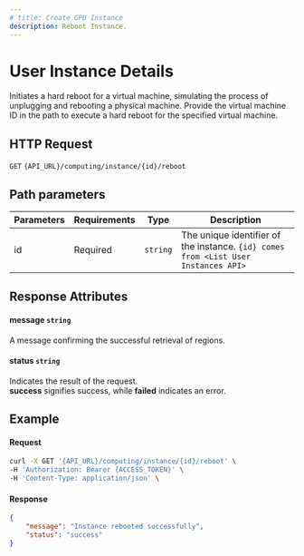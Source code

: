 ```yaml
---
# title: Create GPU Instance
description: Reboot Instance.
---
```


# User Instance Details

Initiates a hard reboot for a virtual machine, simulating the process of unplugging and rebooting a physical machine. Provide the virtual machine ID in the path to execute a hard reboot for the specified virtual machine.

## HTTP Request

`GET` `{API_URL}/computing/instance/{id}/reboot`

## Path parameters

| Parameters     | Requirements      | Type       | Description      |
|---------------|--------------------|----------------|----------------|
| id      | Required    | `string`       | The unique identifier of the instance. `{id} comes from <List User Instances API>` |

## Response Attributes

#### message `string`

  A message confirming the successful retrieval of regions.

#### status `string`

  Indicates the result of the request.  
  **success** signifies success, while **failed** indicates an error.

## Example

#### Request

```bash
curl -X GET '{API_URL}/computing/instance/{id}/reboot' \
-H 'Authorization: Bearer {ACCESS_TOKEN}' \
-H 'Content-Type: application/json' \

```

#### Response

```json
{
    "message": "Instance rebooted successfully",
    "status": "success"
}
```
